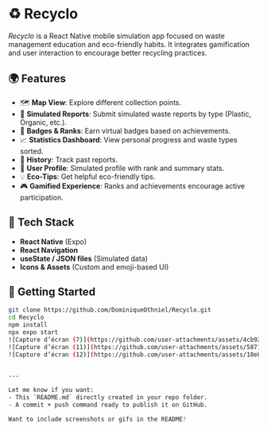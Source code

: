 # ♻️ Recyclo

_Recyclo_ is a React Native mobile simulation app focused on waste management education and eco-friendly habits. It integrates gamification and user interaction to encourage better recycling practices.

## 🌍 Features

- 🗺️ **Map View**: Explore different collection points.
- 📝 **Simulated Reports**: Submit simulated waste reports by type (Plastic, Organic, etc.).
- 🏅 **Badges & Ranks**: Earn virtual badges based on achievements.
- 📈 **Statistics Dashboard**: View personal progress and waste types sorted.
- 📜 **History**: Track past reports.
- 👤 **User Profile**: Simulated profile with rank and summary stats.
- 💡 **Eco-Tips**: Get helpful eco-friendly tips.
- 🎮 **Gamified Experience**: Ranks and achievements encourage active participation.

## 🧪 Tech Stack

- **React Native** (Expo)
- **React Navigation**
- **useState / JSON files** (Simulated data)
- **Icons & Assets** (Custom and emoji-based UI)

## 🚀 Getting Started

```bash
git clone https://github.com/DominiqueOthniel/Recyclo.git
cd Recyclo
npm install
npx expo start
![Capture d’écran (7)](https://github.com/user-attachments/assets/4cb92df2-6ab8-44c8-8827-814c2192527d)
![Capture d’écran (11)](https://github.com/user-attachments/assets/5871c428-68fa-40d8-97f4-d76eb533a09f)
![Capture d’écran (12)](https://github.com/user-attachments/assets/18e86559-74f5-441d-84ea-150731df8351)


---

Let me know if you want:
- This `README.md` directly created in your repo folder.
- A commit + push command ready to publish it on GitHub.

Want to include screenshots or gifs in the README?


